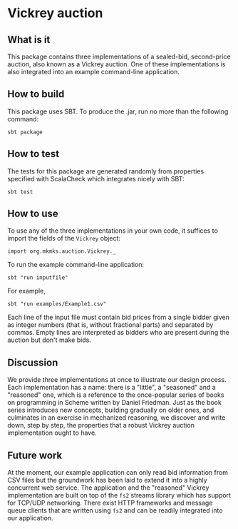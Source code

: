 Vickrey auction
===============

What is it
----------

This package contains three implementations of a sealed-bid, second-price
auction, also known as a Vickrey auction. One of these implementations is also
integrated into an example command-line application.

How to build
------------

This package uses SBT. To produce the .jar, run no more than the following
command:

	sbt package

How to test
-----------

The tests for this package are generated randomly from properties specified with
ScalaCheck which integrates nicely with SBT:

	sbt test

How to use
----------

To use any of the three implementations in your own code, it suffices to import
the fields of the `Vickrey` object:

	import org.mkmks.auction.Vickrey._

To run the example command-line application: 

	sbt "run inputfile"
	
For example,

	sbt "run examples/Example1.csv"

Each line of the input file must contain bid prices from a single bidder given
as integer numbers (that is, without fractional parts) and separated by
commas. Empty lines are interpreted as bidders who are present during the
auction but don't make bids.

Discussion
----------

We provide three implementations at once to illustrate our design process. Each
implementation has a name: there is a "little", a "seasoned" and a "reasoned"
one, which is a reference to the once-popular series of books on programming in
Scheme written by Daniel Friedman. Just as the book series introduces new
concepts, building gradually on older ones, and culminates in an exercise in
mechanized reasoning, we discover and write down, step by step, the properties
that a robust Vickrey auction implementation ought to have.


Future work
-----------

At the moment, our example application can only read bid information from CSV
files but the groundwork has been laid to extend it into a highly concurrent web
service. The application and the "reasoned" Vickrey implementation are built on
top of the `fs2` streams library which has support for TCP/UDP networking. There
exist HTTP frameworks and message queue clients that are written using `fs2` and
can be readily integrated into our application.
